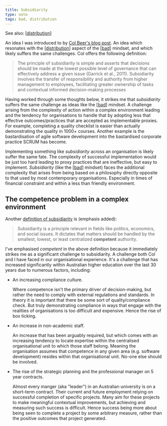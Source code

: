 ```yaml
---
title: Subsidiarity
type: note
tags: bad, distribution 
---
```


See also: [[distribution]]

An idea I was introduced to by [Col Beer's blog post](https://beerc.wordpress.com/2025/03/14/subsidiarity/). An idea which resonates with the [[distribution]] aspect of the [[bad]] mindset, and which likely suffers the same challenges. Col offers the following definition:

> The principle of subsidiarity is simple and asserts that decisions should be made at the lowest possible level of governance that can effectively address a given issue (Garrick et al., 2011). Subsidiarity involves the transfer of responsibility and authority from higher management to employees, facilitating greater ownership of tasks and contextual informed decision-making processes

Having worked through some thoughts below, it strikes me that _subsidiarity_ suffers the same challenge as ideas like the [[bad]] mindset. A challenge arising from the complexity of action within a complex environment leading and the tendency for organisations to handle that by adopting less that effective outcomes/practices that are accepted as implementable proxies. For example, completing a quality checklist is easier than actually demonstrating the quality in 1000+ courses. Another example is the bastardisation of agile software development into the bastardised corporate practice SCRUM has become.

Implementing something like _subsidiarity_ across an organisation is likely suffer the same fate. The complexity of successful implementation would be just too hard leading to proxy practices that are ineffective, but easy to implement. _Subsidiarity_ (like the [[bad]] mindset) faces the additional complexity that arises from being based on a philosophy directly opposite to that used by most contemporary organisations. Especially in times of financial constraint and within a less than friendly environment.

## The competence problem in a complex environment

Another [definition of subsidiarity](https://quickonomics.com/terms/subsidiarity/) is (emphasis added):

> Subsidiarity is a principle relevant in fields like politics, economics, and social issues. It dictates that matters should be handled by the smallest, lowest, or least centralized **competent** authority.

I've emphasised _competent_ in the above definition because it immediately strikes me as a significant challenge to subsidiarity. A challenge both Col and I have faced in our organisational experience. It's a challenge that has increased significantly within Australian higher education over the last 30 years due to numerous factors, including:

- An increasing compliance culture.

    Where competence isn't the primary driver of decision-making, but rather the need to comply with external regulations and standards. In theory it is important that there be some sort of quality/compliance check. But truly demonstrating compliance in ways that engage with the realities of organisations is too difficult and expensive. Hence the rise of box ticking.

- An increase in non-academic staff.

    An increase that has been arguably required, but which comes with an increasing tendency to locate expertise within the centralised organisational unit to which those staff belong. Meaning the organisation assumes that competence in any given area (e.g. software development) resides within that organisational unit. No-one else should be involved.

- The rise of the strategic planning and the professional manager on 5 year contracts.

    Almost every manger (aka "leader") in an Australian university is on a short-term contract. Their current and future employment relying on successful completion of specific projects. Many aim for these projects to make meaningful contextual improvements, but achieving and measuring such success is difficult. Hence success being more about being seen to complete a project by some arbitrary measure, rather than the positive outcomes that project generated.

[//begin]: # "Autogenerated link references for markdown compatibility"
[distribution]: distribution "Distribution"
[bad]: ../CASA/bad "BAD - Bricolage Affordances Distribution"
[//end]: # "Autogenerated link references"
